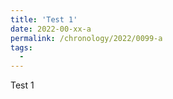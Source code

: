 ```yaml
---
title: 'Test 1'
date: 2022-00-xx-a
permalink: /chronology/2022/0099-a
tags:
  - 
---
```


<p>
Test 1
</p>